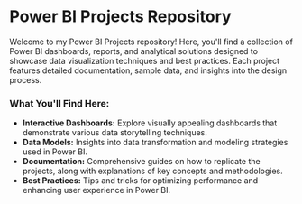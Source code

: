 # Power BI Projects Repository

Welcome to my Power BI Projects repository! Here, you'll find a collection of Power BI dashboards, reports, and analytical solutions designed to showcase data visualization techniques and best practices. Each project features detailed documentation, sample data, and insights into the design process.

### What You'll Find Here:
- **Interactive Dashboards:** Explore visually appealing dashboards that demonstrate various data storytelling techniques.
- **Data Models:** Insights into data transformation and modeling strategies used in Power BI.
- **Documentation:** Comprehensive guides on how to replicate the projects, along with explanations of key concepts and methodologies.
- **Best Practices:** Tips and tricks for optimizing performance and enhancing user experience in Power BI.

